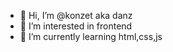 - 👋 Hi, I’m @konzet aka danz
- 👀 I’m interested in frontend 
- 🌱 I’m currently learning html,css,js

<!---
konzet/konzet is a ✨ special ✨ repository because its `README.md` (this file) appears on your GitHub profile.
You can click the Preview link to take a look at your changes.
--->
